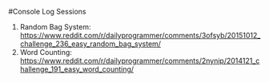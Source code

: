 #Console Log Sessions

1. Random Bag System: https://www.reddit.com/r/dailyprogrammer/comments/3ofsyb/20151012_challenge_236_easy_random_bag_system/
2. Word Counting: https://www.reddit.com/r/dailyprogrammer/comments/2nynip/2014121_challenge_191_easy_word_counting/
